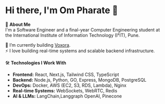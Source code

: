 # Hi there, I'm Om Pharate 👋

🚀 **About Me**  
I'm a Software Engineer and a final-year Computer Engineering student at the International Institute of Information Technology (I²IT), Pune.

🔭 I’m currently building [Voxora](https://github.com/voxora-io).  
⚡ I love building real-time systems and scalable backend infrastructure.

🛠 **Technologies I Work With**  
- **Frontend:** React, Next.js, Tailwind CSS, TypeScript  
- **Backend:** Node.js, Python, GO, Express, MongoDB, PostgreSQL  
- **DevOps:** Docker, AWS (EC2, S3, RDS, Lambda), Nginx  
- **Real-time Systems:** WebSockets, WebRTC, Redis  
- **AI & LLMs:** LangChain,Langgraph OpenAI, Pinecone
